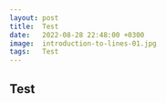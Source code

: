 ```yaml
---
layout: post
title:  Test
date:   2022-08-28 22:48:00 +0300
image:  introduction-to-lines-01.jpg
tags:   Test 
---
```

## Test
